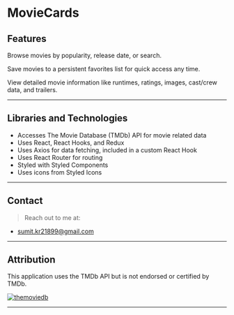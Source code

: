 # MovieCards

## Features

Browse movies by popularity, release date, or search.

Save movies to a persistent favorites list for quick access any time.

View detailed movie information like runtimes, ratings, images, cast/crew data, and trailers.

---

## Libraries and Technologies

- Accesses The Movie Database (TMDb) API for movie related data
- Uses React, React Hooks, and Redux
- Uses Axios for data fetching, included in a custom React Hook
- Uses React Router for routing
- Styled with Styled Components
- Uses icons from Styled Icons

---

## Contact

> Reach out to me at:

- sumit.kr21899@gmail.com

---

## Attribution

This application uses the TMDb API but is not endorsed or certified by TMDb.

<a href="https://www.themoviedb.org/about"><img src="https://www.themoviedb.org/assets/2/v4/logos/408x161-powered-by-rectangle-green-bb4301c10ddc749b4e79463811a68afebeae66ef43d17bcfd8ff0e60ded7ce99.png" title="TMDb" alt="themoviedb"></a>

---
